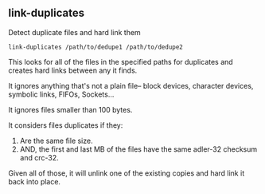 link-duplicates
---------------

Detect duplicate files and hard link them

```
link-duplicates /path/to/dedupe1 /path/to/dedupe2
```

This looks for all of the files in the specified paths for duplicates and
creates hard links between any it finds.

It ignores anything that's not a plain file– block devices, character devices, symbolic links, FIFOs, Sockets…

It ignores files smaller than 100 bytes.

It considers files duplicates if they:

1. Are the same file size.
2. AND, the first and last MB of the files have the same adler-32 checksum and crc-32.

Given all of those, it will unlink one of the existing copies and hard link it back into place.
